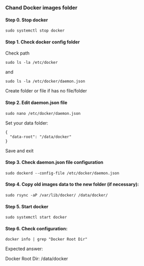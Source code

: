 ### Chand Docker images folder

#### Step 0. Stop docker

```
sudo systemctl stop docker
```

#### Step 1. Check docker config folder

Check path

```
sudo ls -la /etc/docker
```

and

```
sudo ls -la /etc/docker/daemon.json
```

Create folder or file if has no file/folder

#### Step 2. Edit daemon.json file

```
sudo nano /etc/docker/daemon.json
```

Set your data folder:

```
{
  "data-root": "/data/docker"
}
```

Save and exit

#### Step 3. Check daemon.json file configuration

```
sudo dockerd --config-file /etc/docker/daemon.json
```

#### Step 4. Copy old images data to the new folder (if necessary):

```
sudo rsync -aP /var/lib/docker/ /data/docker/
```

#### Step 5. Start docker

```
sudo systemctl start docker
```

#### Step 6. Check configuration:

```
docker info | grep "Docker Root Dir"
```

Expected answer:

Docker Root Dir: /data/docker
